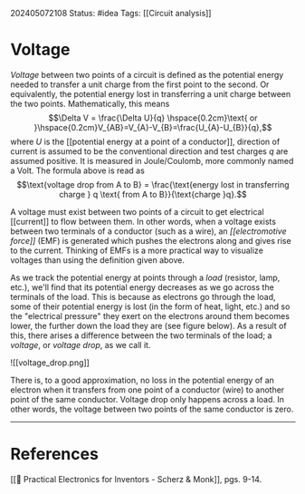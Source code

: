 202405072108
Status: #idea
Tags: [[Circuit analysis]]

# Voltage

*Voltage* between two points of a circuit is defined as the potential energy needed to transfer a unit charge from the first point to the second. Or equivalently, the potential energy lost in transferring a unit charge between the two points. Mathematically, this means
$$\Delta V = \frac{\Delta U}{q} \hspace{0.2cm}\text{ or }\hspace{0.2cm}V_{AB}=V_{A}-V_{B}=\frac{U_{A}-U_{B}}{q},$$
where $U$ is the [[potential energy at a point of a conductor]], direction of current is assumed to be the conventional direction and test charges $q$ are assumed positive. It is measured in $\text{Joule}/\text{Coulomb}$, more commonly named a $\text{Volt}$. The formula above is read as
$$\text{voltage drop from A to B} = \frac{\text{energy lost in transferring charge } q \text{ from A to B}}{\text{charge }q}.$$

A voltage must exist between two points of a circuit to get electrical [[current]] to flow between them. In other words, when a voltage exists between two terminals of a conductor (such as a wire), an *[[electromotive force]]* (EMF) is generated which pushes the electrons along and gives rise to the current. Thinking of EMFs is a more practical way to visualize voltages than using the definition given above.

As we track the potential energy at points through a *load* (resistor, lamp, etc.), we'll find that its potential energy decreases as we go across the terminals of the load. This is because as electrons go through the load, some of their potential energy is lost (in the form of heat, light, etc.) and so the "electrical pressure" they exert on the electrons around them becomes lower, the further down the load they are (see figure below). As a result of this, there arises a difference between the two terminals of the load; a *voltage*, or *voltage drop*, as we call it. 


![[voltage_drop.png]]

There is, to a good approximation, no loss in the potential energy of an electron when it transfers from one point of a conductor (wire) to another point of the same conductor. Voltage drop only happens across a load. In other words, the voltage between two points of the same conductor is zero.

___
# References
[[📕 Practical Electronics for Inventors - Scherz & Monk]], pgs. 9-14.